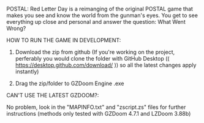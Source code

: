 POSTAL: Red Letter Day is a reimanging of the original POSTAL game that makes you see and know the world from the gunman's eyes.
You get to see everything up close and personal and answer the question: What Went Wrong?


HOW TO RUN THE GAME IN DEVELOPMENT:

1. Download the zip from github (If you're working on the project, perferably you would clone the folder with GitHub Desktop (( https://desktop.github.com/download/ )) so all the latest changes apply instantly)

2. Drag the zip/folder to GZDoom Engine .exe

CAN'T USE THE LATEST GZDOOM?:

No problem, look in the "MAPINFO.txt" and "zscript.zs" files for further instructions (methods only tested with GZDoom 4.7.1 and LZDoom 3.88b)